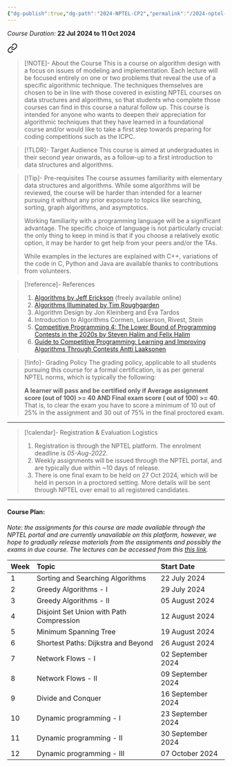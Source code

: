 ```yaml
---
{"dg-publish":true,"dg-path":"2024-NPTEL-CP2","permalink":"/2024-nptel-cp-2/","hide":true}
---
```



_Course Duration:_ **22 Jul 2024 to 11 Oct 2024**


<div class="transclusion internal-embed is-loaded"><a class="markdown-embed-link" href="/descriptions/nptel-cp/" aria-label="Open link"><svg xmlns="http://www.w3.org/2000/svg" width="24" height="24" viewBox="0 0 24 24" fill="none" stroke="currentColor" stroke-width="2" stroke-linecap="round" stroke-linejoin="round" class="svg-icon lucide-link"><path d="M10 13a5 5 0 0 0 7.54.54l3-3a5 5 0 0 0-7.07-7.07l-1.72 1.71"></path><path d="M14 11a5 5 0 0 0-7.54-.54l-3 3a5 5 0 0 0 7.07 7.07l1.71-1.71"></path></svg></a><div class="markdown-embed">




> [!NOTE]- About the Course
> This is a course on algorithm design with a focus on issues of modeling and implementation. Each lecture will be focused entirely on one or two problems that reveal the use of a specific algorithmic technique. The techniques themselves are chosen to be in line with those covered in existing NPTEL courses on data structures and algorithms, so that students who complete those courses can find in this course a natural follow up. This course is intended for anyone who wants to deepen their appreciation for algorithmic techniques that they have learned in a foundational course and/or would like to take a first step towards preparing for coding competitions such as the ICPC.

> [!TLDR]- Target Audience
> This course is aimed at undergraduates in their second year onwards, as a follow-up to a first introduction to data structures and algorithms.

> [!Tip]- Pre-requisites
> The course assumes familiarity with elementary data structures and algorithms. While some algorithms will be reviewed, the course will be harder than intended for a learner pursuing it without any prior exposure to topics like searching, sorting, graph algorithms, and asymptotics. 
> 
> Working familiarity with a programming language will be a significant advantage. The specific choice of language is not particularly crucial: the only thing to keep in mind is that if you choose a relatively exotic option, it may be harder to get help from your peers and/or the TAs. 
> 
> While examples in the lectures are explained with C++, variations of the code in C, Python and Java are available thanks to contributions from volunteers.

> [!reference]- References
> 1. [Algorithms by Jeff Erickson](https://jeffe.cs.illinois.edu/teaching/algorithms/) (freely available online) 
> 2. [Algorithms Illuminated by Tim Roughgarden](https://algorithmsilluminated.org/) 
> 3. Algorithm Design by Jon Kleinberg and Éva Tardos
> 4. Introduction to Algorithms Cormen, Leiserson, Rivest, Stein 
> 5. [Competitive Programming 4: The Lower Bound of Programming Contests in the 2020s by Steven Halim and Felix Halim](https://cpbook.net/)
> 6. [Guide to Competitive Programming: Learning and Improving Algorithms Through Contests Antti Laaksonen](https://link.springer.com/book/10.1007/978-3-031-61794-2)

> [!info]- Grading Policy
> The grading policy, applicable to all students pursuing this course for a formal certification, is as per general NPTEL norms, which is typically the following:
> 
> **A learner will pass and be certified only if Average assignment score (out of 100) >= 40 AND Final exam score ( out of 100) >= 40**. That is, to clear the exam you have to score a minimum of 10 out of 25% in the assignment and 30 out of 75% in the final proctored exam. 

---



</div></div>


> [!calendar]- Registration & Evaluation Logistics
> 
> 1. Registration is through the NPTEL platform. The enrolment deadline is _05-Aug-2022_.
> 2. Weekly assignments will be issued through the NPTEL portal, and are typically due within ~10 days of release.
> 3. There is one final exam to be held on 27 Oct 2024, which will be held in person in a proctored setting. More details will be sent through NPTEL over email to all registered candidates.

---
#### Course Plan: 

_Note: the assignments for this course are made available through the NPTEL portal and are currently unavailable on this platform, however, we hope to gradually release materials from the assignments and possibly the exams in due course. The lectures can be accessed from this [this link](https://archive.nptel.ac.in/courses/106/106/106106231)._

| Week | Topic                                                                          | Start Date        |
| ---- | :----------------------------------------------------------------------------- | :---------------- |
| 1    | Sorting and Searching Algorithms                                               | 22 July 2024      |
| 2    | Greedy Algorithms - I                                                          | 29 July 2024      |
| 3    | Greedy Algorithms - II                                                         | 05 August 2024    |
| 4    | Disjoint Set Union with Path Compression                                       | 12 August 2024    |
| 5    | Minimum Spanning Tree                                                          | 19 August 2024    |
| 6    | Shortest Paths: Dijkstra and Beyond                                            | 26 August 2024    |
| 7    | Network Flows - I                                                              | 02 September 2024 |
| 8    | Network Flows - II                                                             | 09 September 2024 |
| 9    | Divide and Conquer                                                             | 16 September 2024 |
| 10   | Dynamic programming - I                                                        | 23 September 2024 |
| 11   | Dynamic programming - II                                                       | 30 September 2024 |
| 12   | Dynamic programming - III                                                      | 07 October 2024   |


